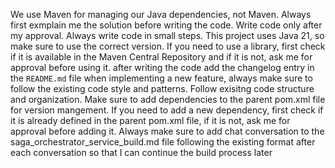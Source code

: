 We use Maven for managing our Java dependencies, not Maven.
Always first exmplain me the solution before writing the code.
Write code only after my approval.
Always write code in small steps.
This project uses Java 21, so make sure to use the correct version.
If you need to use a library, first check if it is available in the Maven Central Repository
and if it is not, ask me for approval before using it.
after writing the code add the changelog entry in the `README.md` file
when implementing a new feature, always make sure to follow the existing code style and patterns.
Follow exisitng code structure and organization.
Make sure to add dependencies to the parent pom.xml file for version mangement.
If you need to add a new dependency, first check if it is already defined in the parent
pom.xml file, if it is not, ask me for approval before adding it.
Always make sure to add chat conversation to the saga_orchestrator_service_build.md file following the existing format after each conversation  so that I can continue the build process later